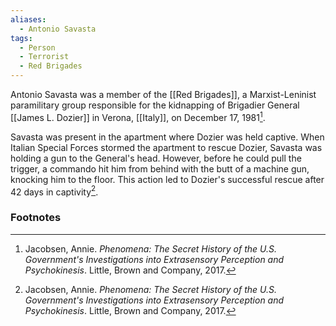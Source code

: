 ```yaml
---
aliases:
  - Antonio Savasta
tags:
  - Person
  - Terrorist
  - Red Brigades
---
```

Antonio Savasta was a member of the [[Red Brigades]], a Marxist-Leninist paramilitary group responsible for the kidnapping of Brigadier General [[James L. Dozier]] in Verona, [[Italy]], on December 17, 1981[^1].

Savasta was present in the apartment where Dozier was held captive. When Italian Special Forces stormed the apartment to rescue Dozier, Savasta was holding a gun to the General's head. However, before he could pull the trigger, a commando hit him from behind with the butt of a machine gun, knocking him to the floor. This action led to Dozier's successful rescue after 42 days in captivity[^1].

### Footnotes
[^1]: Jacobsen, Annie. *Phenomena: The Secret History of the U.S. Government's Investigations into Extrasensory Perception and Psychokinesis*. Little, Brown and Company, 2017.

